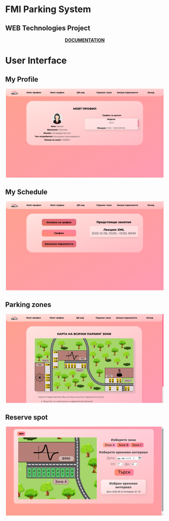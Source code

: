# FMI Parking System

## WEB Technologies Project

<div align="center">
  
  [**DOCUMENTATION**](https://github.com/Svetoslav2112/CarPark-FMI/blob/main/Documentation/FMI%20Parking%20System.pdf)
  
</div>

# User Interface

## My Profile

<p align="center"><img width="500" src="https://github.com/Svetoslav2112/CarPark-FMI/blob/main/Documentation/images/myprofile.png"></p>

## My Schedule

<p align="center"><img width="500" src="https://github.com/Svetoslav2112/CarPark-FMI/blob/main/Documentation/images/myschedule.png"></p>

## Parking zones

<p align="center"><img width="500" src="https://github.com/Svetoslav2112/CarPark-FMI/blob/main/Documentation/images/parkingzones.png"></p>

## Reserve spot

<p align="center"><img width="500" src="https://github.com/Svetoslav2112/CarPark-FMI/blob/main/Documentation/images/reservespot.png"></p>
